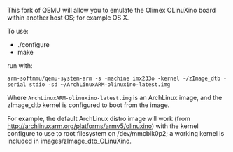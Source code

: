 This fork of QEMU will allow you to emulate the Olimex OLinuXino board within another host OS; for example OS X.

To use:

* ./configure
* make

run with: 

```
arm-softmmu/qemu-system-arm -s -machine imx233o -kernel ~/zImage_dtb -serial stdio -sd ~/ArchLinuxARM-olinuxino-latest.img
```

Where ```ArchLinuxARM-olinuxino-latest.img``` is an ArchLinux image, and the zImage_dtb kernel is configured to boot from the image.

For example, the default ArchLinux distro image will work (from http://archlinuxarm.org/platforms/armv5/olinuxino) with the kernel configure to use to root filesystem on /dev/mmcblk0p2; a working kernel is included in images/zImage_dtb_OLinuXino.
